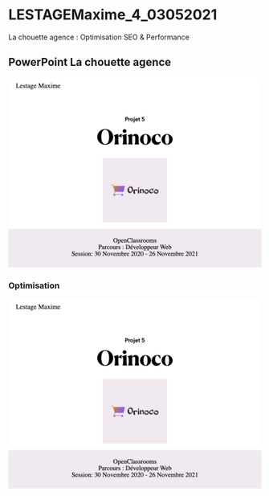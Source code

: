 # LESTAGEMaxime_4_03052021

La chouette agence : Optimisation SEO &amp; Performance

## PowerPoint La chouette agence

![PowerPoint Orinoco](https://github.com/maxlestage/P5_Orinoco_FRONT/blob/master/PowerPoint/Orinoco.001.jpeg)

### Optimisation

![PowerPoint Orinoco](https://github.com/maxlestage/P5_Orinoco_FRONT/blob/master/PowerPoint/Orinoco.001.jpeg)
